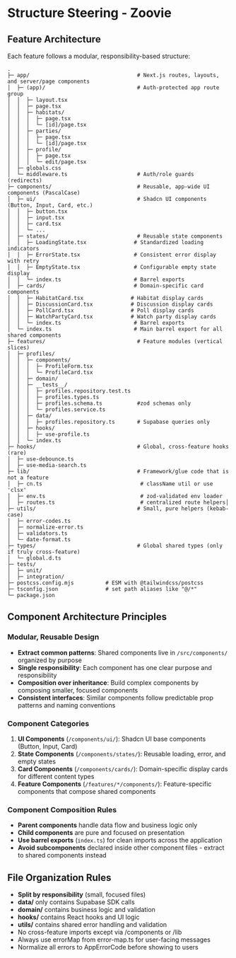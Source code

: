 # Structure Steering - Zoovie

## Feature Architecture

Each feature follows a modular, responsibility-based structure:

```
.
├─ app/                                  # Next.js routes, layouts, and server/page components
│  ├─ (app)/                             # Auth-protected app route group
│  │  ├─ layout.tsx
│  │  ├─ page.tsx
│  │  ├─ habitats/
│  │  │  ├─ page.tsx
│  │  │  └─ [id]/page.tsx
│  │  ├─ parties/
│  │  │  ├─ page.tsx
│  │  │  └─ [id]/page.tsx
│  │  ├─ profile/
│  │  │  ├─ page.tsx
│  │  │  └─ edit/page.tsx
│  ├─ globals.css
│  └─ middleware.ts                      # Auth/role guards (redirects)
├─ components/                           # Reusable, app-wide UI components (PascalCase)
│  ├─ ui/                                # Shadcn UI components (Button, Input, Card, etc.)
│  │  ├─ button.tsx
│  │  ├─ input.tsx
│  │  ├─ card.tsx
│  │  └─ ...
│  ├─ states/                            # Reusable state components
│  │  ├─ LoadingState.tsx               # Standardized loading indicators
│  │  ├─ ErrorState.tsx                 # Consistent error display with retry
│  │  ├─ EmptyState.tsx                 # Configurable empty state display
│  │  └─ index.ts                       # Barrel exports
│  ├─ cards/                            # Domain-specific card components
│  │  ├─ HabitatCard.tsx               # Habitat display cards
│  │  ├─ DiscussionCard.tsx            # Discussion display cards
│  │  ├─ PollCard.tsx                  # Poll display cards
│  │  ├─ WatchPartyCard.tsx            # Watch party display cards
│  │  └─ index.ts                       # Barrel exports
│  └─ index.ts                          # Main barrel export for all shared components
├─ features/                             # Feature modules (vertical slices)
│  ├─ profiles/
│  │  ├─ components/
│  │  │  ├─ ProfileForm.tsx
│  │  │  └─ ProfileCard.tsx
│  │  ├─ domain/
│  │  ├─ __tests__/
│  │  │  ├─ profiles.repository.test.ts
│  │  │  ├─ profiles.types.ts
│  │  │  ├─ profiles.schema.ts           #zod schemas only
│  │  │  └─ profiles.service.ts
│  │  ├─ data/
│  │  │  ├─ profiles.repository.ts       # Supabase queries only
│  │  ├─ hooks/
│  │  │  ├─ use-profile.ts
│  │  └─ index.ts
├─ hooks/                                # Global, cross-feature hooks (rare)
│  ├─ use-debounce.ts
│  ├─ use-media-search.ts
├─ lib/                                  # Framework/glue code that is not a feature
│  ├─ cn.ts                               # className util or use 'clsx'
│  ├─ env.ts                              # zod-validated env loader
│  ├─ routes.ts                           # centralized route helpers│
├─ utils/                                # Small, pure helpers (kebab-case)
│  ├─ error-codes.ts
│  ├─ normalize-error.ts
│  ├─ validators.ts
│  └─ date-format.ts
├─ types/                                # Global shared types (only if truly cross-feature)
│  └─ global.d.ts
├─ tests/
│  ├─ unit/
│  ├─ integration/
├─ postcss.config.mjs          # ESM with @tailwindcss/postcss
├─ tsconfig.json               # set path aliases like "@/*"
└─ package.json

```

## Component Architecture Principles

### Modular, Reusable Design

- **Extract common patterns**: Shared components live in `/src/components/` organized by purpose
- **Single responsibility**: Each component has one clear purpose and responsibility
- **Composition over inheritance**: Build complex components by composing smaller, focused components
- **Consistent interfaces**: Similar components follow predictable prop patterns and naming conventions

### Component Categories

1. **UI Components** (`/components/ui/`): Shadcn UI base components (Button, Input, Card)
2. **State Components** (`/components/states/`): Reusable loading, error, and empty states
3. **Card Components** (`/components/cards/`): Domain-specific display cards for different content types
4. **Feature Components** (`/features/*/components/`): Feature-specific components that compose shared components

### Component Composition Rules

- **Parent components** handle data flow and business logic only
- **Child components** are pure and focused on presentation
- **Use barrel exports** (`index.ts`) for clean imports across the application
- **Avoid subcomponents** declared inside other component files - extract to shared components instead

## File Organization Rules

- **Split by responsibility** (small, focused files)
- **data/** only contains Supabase SDK calls
- **domain/** contains business logic and validation
- **hooks/** contains React hooks and UI logic
- **utils/** contains shared error handling and validation
- No cross-feature imports except via /components or /lib
- Always use errorMap from error-map.ts for user-facing messages
- Normalize all errors to AppErrorCode before showing to users

